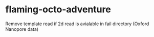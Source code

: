 # flaming-octo-adventure
Remove template read if 2d read is avialable in fail directory (Oxford Nanopore data)
